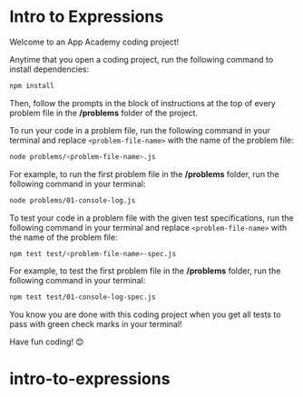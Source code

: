 # Intro to Expressions

Welcome to an App Academy coding project!

Anytime that you open a coding project, run the following command to install
dependencies:

```sh
npm install
```

Then, follow the prompts in the block of instructions at the top of every
problem file in the __/problems__ folder of the project.

To run your code in a problem file, run the following command in your terminal
and replace `<problem-file-name>` with the name of the problem file:

```sh
node problems/<problem-file-name>.js
```

For example, to run the first problem file in the __/problems__ folder, run the
following command in your terminal:

```sh
node problems/01-console-log.js
```

To test your code in a problem file with the given test specifications, run the
following command in your terminal and replace `<problem-file-name>` with the
name of the problem file:

```sh
npm test test/<problem-file-name>-spec.js
```

For example, to test the first problem file in the __/problems__ folder, run the
following command in your terminal:

```sh
npm test test/01-console-log-spec.js
```

You know you are done with this coding project when you get all tests to pass
with green check marks in your terminal!

Have fun coding! 😊
# intro-to-expressions
